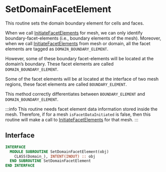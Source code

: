 # SetDomainFacetElement

This routine sets the domain boundary element for cells and faces.

When we call [InitiateFacetElements](../FEMesh/InitiateFacetElements.md) for mesh, we can only identify boundary-facet-elements (i.e., boundary elements of the mesh). Moreover, when we call [InitiateFacetElements](../FEMesh/InitiateFacetElements.md) from mesh or domain, all the facet elements are tagged as `DOMAIN_BOUNDARY_ELEMENT`. 

However, some of these boundary facet-elements will be located at the domain’s boundary. These facet elements are called `DOMAIN_BOUNDARY_ELEMENT`.

Some of the facet elements will be at located at the interface of two mesh regions, these facet elements are called `BOUNDARY_ELEMENT`. 

This method correctly differentiates between `BOUNDARY_ELEMENT`  and `DOMAIN_BOUNDARY_ELEMENT`. 

:::info
This routine needs facet element data information stored inside the mesh. Therefore, if for a mesh `isFacetDataInitiated` is false, then this routine will make a call to [InitiateFacetElements](../FEMesh/InitiateFacetElements.md) for that mesh.
:::

## Interface

```fortran
INTERFACE
  MODULE SUBROUTINE SetDomainFacetElement(obj)
    CLASS(Domain_), INTENT(INOUT) :: obj
  END SUBROUTINE SetDomainFacetElement
END INTERFACE
```
